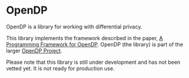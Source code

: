 # OpenDP
OpenDP is a library for working with differential privacy.

This library implements the framework described in the paper,
[A Programming Framework for OpenDP](https://projects.iq.harvard.edu/files/opendp/files/opendp_programming_framework_11may2020_1_01.pdf).
OpenDP (the library) is part of the larger [OpenDP Project](https://opendp.org).

Please note that this library is still under development and has not been vetted yet. It is not ready for production use.
